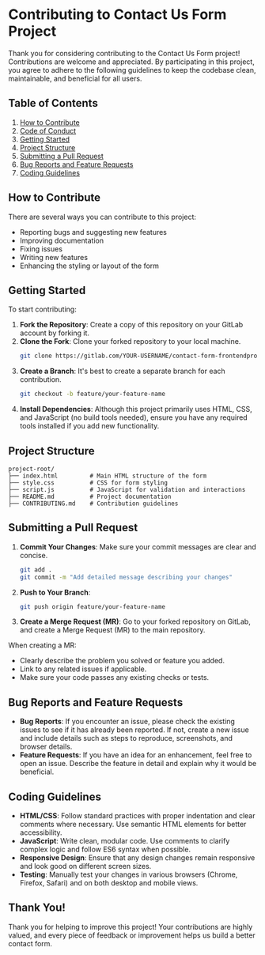 # Contributing to Contact Us Form Project

Thank you for considering contributing to the Contact Us Form project! Contributions are welcome and appreciated. By participating in this project, you agree to adhere to the following guidelines to keep the codebase clean, maintainable, and beneficial for all users.

## Table of Contents

1. [How to Contribute](#how-to-contribute)
2. [Code of Conduct](#code-of-conduct)
3. [Getting Started](#getting-started)
4. [Project Structure](#project-structure)
5. [Submitting a Pull Request](#submitting-a-pull-request)
6. [Bug Reports and Feature Requests](#bug-reports-and-feature-requests)
7. [Coding Guidelines](#coding-guidelines)

## How to Contribute

There are several ways you can contribute to this project:

- Reporting bugs and suggesting new features
- Improving documentation
- Fixing issues
- Writing new features
- Enhancing the styling or layout of the form

## Getting Started

To start contributing:

1. **Fork the Repository**: Create a copy of this repository on your GitLab account by forking it.
2. **Clone the Fork**: Clone your forked repository to your local machine.
   ```bash
   git clone https://gitlab.com/YOUR-USERNAME/contact-form-frontendpro.git
   ```
3. **Create a Branch**: It's best to create a separate branch for each contribution.
   ```bash
   git checkout -b feature/your-feature-name
   ```
4. **Install Dependencies**: Although this project primarily uses HTML, CSS, and JavaScript (no build tools needed), ensure you have any required tools installed if you add new functionality.

## Project Structure

```
project-root/
├── index.html         # Main HTML structure of the form
├── style.css          # CSS for form styling
├── script.js          # JavaScript for validation and interactions
├── README.md          # Project documentation
├── CONTRIBUTING.md    # Contribution guidelines
```

## Submitting a Pull Request

1. **Commit Your Changes**: Make sure your commit messages are clear and concise.
   ```bash
   git add .
   git commit -m "Add detailed message describing your changes"
   ```
2. **Push to Your Branch**:
   ```bash
   git push origin feature/your-feature-name
   ```
3. **Create a Merge Request (MR)**: Go to your forked repository on GitLab, and create a Merge Request (MR) to the main repository.

When creating a MR:
   - Clearly describe the problem you solved or feature you added.
   - Link to any related issues if applicable.
   - Make sure your code passes any existing checks or tests.

## Bug Reports and Feature Requests

- **Bug Reports**: If you encounter an issue, please check the existing issues to see if it has already been reported. If not, create a new issue and include details such as steps to reproduce, screenshots, and browser details.
- **Feature Requests**: If you have an idea for an enhancement, feel free to open an issue. Describe the feature in detail and explain why it would be beneficial.

## Coding Guidelines

- **HTML/CSS**: Follow standard practices with proper indentation and clear comments where necessary. Use semantic HTML elements for better accessibility.
- **JavaScript**: Write clean, modular code. Use comments to clarify complex logic and follow ES6 syntax when possible.
- **Responsive Design**: Ensure that any design changes remain responsive and look good on different screen sizes.
- **Testing**: Manually test your changes in various browsers (Chrome, Firefox, Safari) and on both desktop and mobile views.

## Thank You!

Thank you for helping to improve this project! Your contributions are highly valued, and every piece of feedback or improvement helps us build a better contact form.